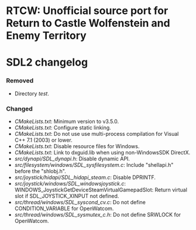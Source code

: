 # RTCW: Unofficial source port for Return to Castle Wolfenstein and Enemy Territory
# SDL2 changelog

### Removed
- Directory *test*.

### Changed
- *CMakeLists.txt*: Minimum version to v3.5.0.
- *CMakeLists.txt*: Configure static linking.
- *CMakeLists.txt*: Do not use use multi-process compilation for Visual C++ 7.1 (2003) or lower.
- *CMakeLists.txt*: Disable resource files for Windows.
- *CMakeLists.txt*: Link to dxguid.lib when using non-WindowsSDK DirectX.
- *src/dynapi/SDL_dynapi.h*: Disable dynamic API.
- *src/filesystem/windows/SDL_sysfilesystem.c*: Include "shellapi.h" before the "shlobj.h".
- *src/joystick/hidapi/SDL_hidapi_steam.c*: Disable DPRINTF.
- *src/joystick/windows/SDL_windowsjoystick.c*: WINDOWS_JoystickGetDeviceSteamVirtualGamepadSlot: Return virtual slot if SDL_JOYSTICK_XINPUT not defined.
- *src/thread/windows/SDL_syscond_cv.c*: Do not define CONDITION_VARIABLE for OpenWatcom.
- *src/thread/windows/SDL_sysmutex_c.h*: Do not define SRWLOCK for OpenWatcom.
